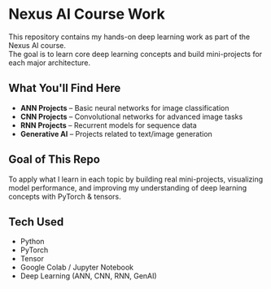 # Nexus AI Course Work
This repository contains my hands-on deep learning work as part of the Nexus AI course.  
The goal is to learn core deep learning concepts and build mini-projects for each major architecture.


## What You'll Find Here
- **ANN Projects** – Basic neural networks for image classification  
- **CNN Projects** – Convolutional networks for advanced image tasks
- **RNN Projects** – Recurrent models for sequence data
- **Generative AI** – Projects related to text/image generation

## Goal of This Repo
To apply what I learn in each topic by building real mini-projects, visualizing model performance, and improving my understanding of deep learning concepts with PyTorch & tensors.


## Tech Used
- Python  
- PyTorch
- Tensor
- Google Colab / Jupyter Notebook  
- Deep Learning (ANN, CNN, RNN, GenAI)
